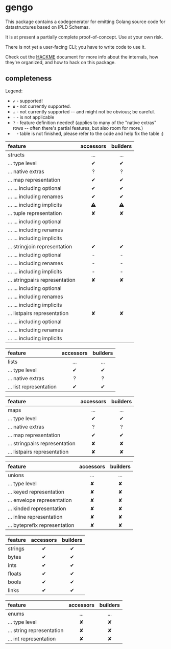 gengo
=====

This package contains a codegenerator for emitting Golang source code
for datastructures based on IPLD Schemas.

It is at present a partially complete proof-of-concept.  Use at your own risk.

There is not yet a user-facing CLI; you have to write code to use it.

Check out the [HACKME](HACKME.md) document for more info about the internals,
how they're organized, and how to hack on this package.


completeness
------------

Legend:

- `✔` - supported!
- `✘` - not currently supported.
- `⚠` - not currently supported -- and might not be obvious; be careful.
- `-` - is not applicable
- `?` - feature definition needed!  (applies to many of the "native extras" rows -- often there's partial features, but also room for more.)
- ` ` - table is not finished, please refer to the code and help fix the table :)

| feature                        | accessors | builders |
|:-------------------------------|:---------:|:--------:|
| structs                        |    ...    |    ...   |
| ... type level                 |     ✔     |     ✔    |
| ... native extras              |     ?     |     ?    |
| ... map representation         |     ✔     |     ✔    |
| ... ... including optional     |     ✔     |     ✔    |
| ... ... including renames      |     ✔     |     ✔    |
| ... ... including implicits    |     ⚠     |     ⚠    |
| ... tuple representation       |     ✘     |     ✘    |
| ... ... including optional     |           |          |
| ... ... including renames      |           |          |
| ... ... including implicits    |           |          |
| ... stringjoin representation  |     ✔     |     ✔    |
| ... ... including optional     |     -     |     -    |
| ... ... including renames      |     -     |     -    |
| ... ... including implicits    |     -     |     -    |
| ... stringpairs representation |     ✘     |     ✘    |
| ... ... including optional     |           |          |
| ... ... including renames      |           |          |
| ... ... including implicits    |           |          |
| ... listpairs representation   |     ✘     |     ✘    |
| ... ... including optional     |           |          |
| ... ... including renames      |           |          |
| ... ... including implicits    |           |          |

| feature                        | accessors | builders |
|:-------------------------------|:---------:|:--------:|
| lists                          |    ...    |    ...   |
| ... type level                 |     ✔     |     ✔    |
| ... native extras              |     ?     |     ?    |
| ... list representation        |     ✔     |     ✔    |

| feature                        | accessors | builders |
|:-------------------------------|:---------:|:--------:|
| maps                           |    ...    |    ...   |
| ... type level                 |     ✔     |     ✔    |
| ... native extras              |     ?     |     ?    |
| ... map representation         |     ✔     |     ✔    |
| ... stringpairs representation |     ✘     |     ✘    |
| ... listpairs representation   |     ✘     |     ✘    |

| feature                        | accessors | builders |
|:-------------------------------|:---------:|:--------:|
| unions                         |    ...    |    ...   |
| ... type level                 |     ✘     |     ✘    |
| ... keyed representation       |     ✘     |     ✘    |
| ... envelope representation    |     ✘     |     ✘    |
| ... kinded representation      |     ✘     |     ✘    |
| ... inline representation      |     ✘     |     ✘    |
| ... byteprefix representation  |     ✘     |     ✘    |

| feature                        | accessors | builders |
|:-------------------------------|:---------:|:--------:|
| strings                        |     ✔     |     ✔    |
| bytes                          |     ✔     |     ✔    |
| ints                           |     ✔     |     ✔    |
| floats                         |     ✔     |     ✔    |
| bools                          |     ✔     |     ✔    |
| links                          |     ✔     |     ✔    |

| feature                        | accessors | builders |
|:-------------------------------|:---------:|:--------:|
| enums                          |    ...    |    ...   |
| ... type level                 |     ✘     |     ✘    |
| ... string representation      |     ✘     |     ✘    |
| ... int representation         |     ✘     |     ✘    |
